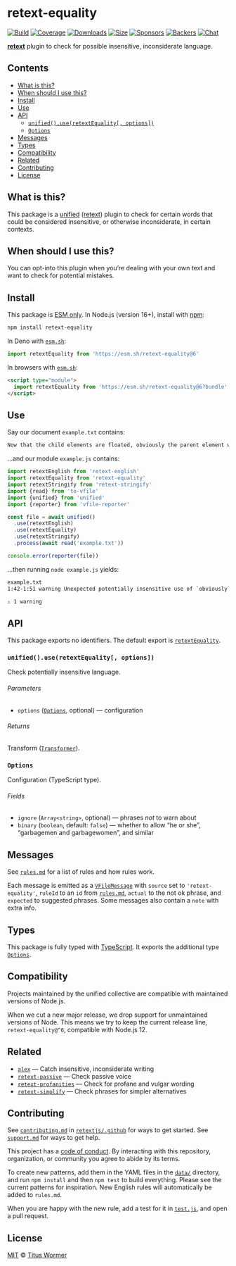 # retext-equality

[![Build][build-badge]][build]
[![Coverage][coverage-badge]][coverage]
[![Downloads][downloads-badge]][downloads]
[![Size][size-badge]][size]
[![Sponsors][sponsors-badge]][collective]
[![Backers][backers-badge]][collective]
[![Chat][chat-badge]][chat]

**[retext][]** plugin to check for possible insensitive, inconsiderate language.

## Contents

*   [What is this?](#what-is-this)
*   [When should I use this?](#when-should-i-use-this)
*   [Install](#install)
*   [Use](#use)
*   [API](#api)
    *   [`unified().use(retextEquality[, options])`](#unifieduseretextequality-options)
    *   [`Options`](#options)
*   [Messages](#messages)
*   [Types](#types)
*   [Compatibility](#compatibility)
*   [Related](#related)
*   [Contributing](#contributing)
*   [License](#license)

## What is this?

This package is a [unified][] ([retext][]) plugin to check for certain words
that could be considered insensitive, or otherwise inconsiderate, in certain
contexts.

## When should I use this?

You can opt-into this plugin when you’re dealing with your own text and want to
check for potential mistakes.

## Install

This package is [ESM only][esm].
In Node.js (version 16+), install with [npm][]:

```sh
npm install retext-equality
```

In Deno with [`esm.sh`][esmsh]:

```js
import retextEquality from 'https://esm.sh/retext-equality@6'
```

In browsers with [`esm.sh`][esmsh]:

```html
<script type="module">
  import retextEquality from 'https://esm.sh/retext-equality@6?bundle'
</script>
```

## Use

Say our document `example.txt` contains:

```txt
Now that the child elements are floated, obviously the parent element will collapse.
```

…and our module `example.js` contains:

```js
import retextEnglish from 'retext-english'
import retextEquality from 'retext-equality'
import retextStringify from 'retext-stringify'
import {read} from 'to-vfile'
import {unified} from 'unified'
import {reporter} from 'vfile-reporter'

const file = await unified()
  .use(retextEnglish)
  .use(retextEquality)
  .use(retextStringify)
  .process(await read('example.txt'))

console.error(reporter(file))
```

…then running `node example.js` yields:

```txt
example.txt
1:42-1:51 warning Unexpected potentially insensitive use of `obviously`, try not to use it obvious retext-equality

⚠ 1 warning
```

## API

This package exports no identifiers.
The default export is [`retextEquality`][api-retext-equality].

### `unified().use(retextEquality[, options])`

Check potentially insensitive language.

###### Parameters

*   `options` ([`Options`][api-options], optional)
    — configuration

###### Returns

Transform ([`Transformer`][unified-transformer]).

### `Options`

Configuration (TypeScript type).

###### Fields

*   `ignore` (`Array<string>`, optional)
    — phrases *not* to warn about
*   `binary` (`boolean`, default: `false`)
    — whether to allow “he or she”, “garbagemen and garbagewomen”, and similar

## Messages

See [`rules.md`][file-rules] for a list of rules and how rules work.

Each message is emitted as a [`VFileMessage`][vfile-message] with `source` set
to `'retext-equality'`, `ruleId` to an `id` from [`rules.md`][file-rules],
`actual` to the not ok phrase, and `expected` to suggested phrases.
Some messages also contain a `note` with extra info.

## Types

This package is fully typed with [TypeScript][].
It exports the additional type [`Options`][api-options].

## Compatibility

Projects maintained by the unified collective are compatible with maintained
versions of Node.js.

When we cut a new major release, we drop support for unmaintained versions of
Node.
This means we try to keep the current release line, `retext-equality@^6`,
compatible with Node.js 12.

## Related

*   [`alex`](https://github.com/get-alex/alex)
    — Catch insensitive, inconsiderate writing
*   [`retext-passive`](https://github.com/retextjs/retext-passive)
    — Check passive voice
*   [`retext-profanities`](https://github.com/retextjs/retext-profanities)
    — Check for profane and vulgar wording
*   [`retext-simplify`](https://github.com/retextjs/retext-simplify)
    — Check phrases for simpler alternatives

## Contributing

See [`contributing.md`][contributing] in [`retextjs/.github`][health] for ways
to get started.
See [`support.md`][support] for ways to get help.

This project has a [code of conduct][coc].
By interacting with this repository, organization, or community you agree to
abide by its terms.

To create new patterns, add them in the YAML files in the [`data/`][file-data]
directory, and run `npm install` and then `npm test` to build everything.
Please see the current patterns for inspiration.
New English rules will automatically be added to `rules.md`.

When you are happy with the new rule, add a test for it in
[`test.js`][file-test], and open a pull request.

## License

[MIT][license] © [Titus Wormer][author]

<!-- Definitions -->

[build-badge]: https://github.com/retextjs/retext-equality/workflows/main/badge.svg

[build]: https://github.com/retextjs/retext-equality/actions

[coverage-badge]: https://img.shields.io/codecov/c/github/retextjs/retext-equality.svg

[coverage]: https://codecov.io/github/retextjs/retext-equality

[downloads-badge]: https://img.shields.io/npm/dm/retext-equality.svg

[downloads]: https://www.npmjs.com/package/retext-equality

[size-badge]: https://img.shields.io/bundlejs/size/retext-equality

[size]: https://bundlejs.com/?q=retext-equality

[sponsors-badge]: https://opencollective.com/unified/sponsors/badge.svg

[backers-badge]: https://opencollective.com/unified/backers/badge.svg

[collective]: https://opencollective.com/unified

[chat-badge]: https://img.shields.io/badge/chat-discussions-success.svg

[chat]: https://github.com/retextjs/retext/discussions

[npm]: https://docs.npmjs.com/cli/install

[esm]: https://gist.github.com/sindresorhus/a39789f98801d908bbc7ff3ecc99d99c

[esmsh]: https://esm.sh

[typescript]: https://www.typescriptlang.org

[health]: https://github.com/retextjs/.github

[contributing]: https://github.com/retextjs/.github/blob/main/contributing.md

[support]: https://github.com/retextjs/.github/blob/main/support.md

[coc]: https://github.com/retextjs/.github/blob/main/code-of-conduct.md

[license]: license

[author]: https://wooorm.com

[retext]: https://github.com/retextjs/retext

[unified]: https://github.com/unifiedjs/unified

[unified-transformer]: https://github.com/unifiedjs/unified#transformer

[vfile-message]: https://github.com/vfile/vfile-message

[file-rules]: rules.md

[file-data]: data/

[file-test]: test.js

[api-options]: #options

[api-retext-equality]: #unifieduseretextequality-options
